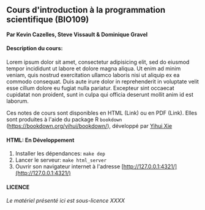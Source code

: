 ## Cours d'introduction à la programmation scientifique (BIO109)

**Par Kevin Cazelles, Steve Vissault & Dominique Gravel**

#### Description du cours:

Lorem ipsum dolor sit amet, consectetur adipisicing elit, sed do eiusmod tempor incididunt ut labore et dolore magna aliqua. Ut enim ad minim veniam, quis nostrud exercitation ullamco laboris nisi ut aliquip ex ea commodo consequat. Duis aute irure dolor in reprehenderit in voluptate velit esse cillum dolore eu fugiat nulla pariatur. Excepteur sint occaecat cupidatat non proident, sunt in culpa qui officia deserunt mollit anim id est laborum.

Ces notes de cours sont disponibles en HTML (Link) ou en PDF (Link).
Elles sont produites à l'aide du package R ```bookdown``` (https://bookdown.org/yihui/bookdown/), développé par [Yihui Xie](https://github.com/yihui)

#### HTML: En Développement

1. Installer les dépendances: ```make dep```
2. Lancer le serveur: ```make html_server```
3. Ouvrir son navigateur internet à l'adresse [http://127.0.0.1:4321/](http://127.0.0.1:4321/)

#### LICENCE

*Le matériel présenté ici est sous-licence XXXX*

